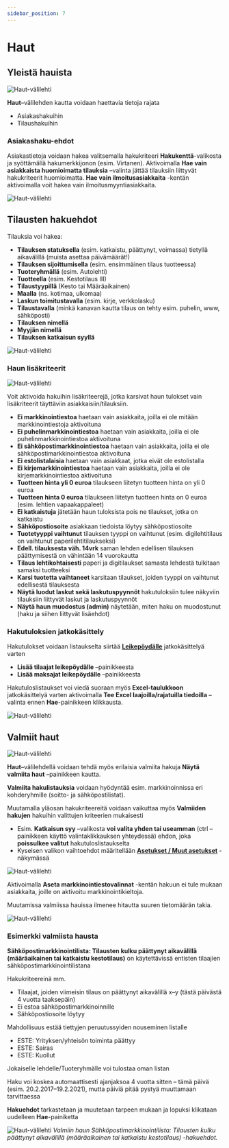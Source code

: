 ```yaml
---
sidebar_position: 7
---
```


# Haut

## Yleistä hauista

![Haut-välilehti](/img/ohjeet/haut.png)

**Haut**–välilehden kautta voidaan haettavia tietoja rajata
- Asiakashakuihin
- Tilaushakuihin

### Asiakashaku-ehdot

Asiakastietoja voidaan hakea valitsemalla hakukriteeri **Hakukenttä**-valikosta ja syöttämällä hakumerkkijonon (esim. Virtanen). Aktivoimalla **Hae vain asiakkaista huomioimatta tilauksia** –valinta jättää tilauksiin liittyvät hakukriteerit huomioimatta. **Hae vain ilmoitusasiakkaita** -kentän aktivoimalla voit hakea vain ilmoitusmyyntiasiakkaita.

![Haut-välilehti](/img/ohjeet/haut2.png)

## Tilausten hakuehdot

Tilauksia voi hakea:

- **Tilauksen statuksella** (esim. katkaistu, päättynyt, voimassa) tietyllä aikavälillä (muista asettaa päivämäärät!)
- **Tilauksen sijoittumisella** (esim. ensimmäinen tilaus tuotteessa)
- **Tuoteryhmällä** (esim. Autolehti)
- **Tuotteella** (esim. Kestotilaus III)
- **Tilaustyypillä** (Kesto tai Määräaikainen)
- **Maalla** (ns. kotimaa, ulkomaa)
- **Laskun toimitustavalla** (esim. kirje, verkkolasku)
- **Tilaustavalla** (minkä kanavan kautta tilaus on tehty esim. puhelin, www, sähköposti)
- **Tilauksen nimellä**
- **Myyjän nimellä**
- **Tilauksen katkaisun syyllä**

![Haut-välilehti](/img/ohjeet/haut3.png)

### Haun lisäkriteerit

![Haut-välilehti](/img/ohjeet/haut4.png)

Voit aktivoida hakuihin lisäkriteerejä, jotka karsivat haun tulokset vain lisäkriteerit täyttäviin asiakkaisiin/tilauksiin.
- **Ei markkinointiestoa** haetaan vain asiakkaita, joilla ei ole mitään markkinointiestoja aktivoituna
- **Ei puhelinmarkkinointiestoa** haetaan vain asiakkaita, joilla ei ole puhelinmarkkinointiestoa aktivoituna
- **Ei sähköpostimarkkinointiestoa** haetaan vain asiakkaita, joilla ei ole sähköpostimarkkinointiestoa aktivoituna
- **Ei estolistalaisia** haetaan vain asiakkaat, jotka eivät ole estolistalla
- **Ei kirjemarkkinointiestoa** haetaan vain asiakkaita, joilla ei ole kirjemarkkinointiestoa aktivoituna
- **Tuotteen hinta yli 0 euroa** tilaukseen liitetyn tuotteen hinta on yli 0 euroa
- **Tuotteen hinta 0 euroa** tilaukseen liitetyn tuotteen hinta on 0 euroa (esim. lehtien vapaakappaleet)
- **Ei katkaistuja** jätetään haun tuloksista pois ne tilaukset, jotka on katkaistu
- **Sähköpostiosoite** asiakkaan tiedoista löytyy sähköpostiosoite
- **Tuotetyyppi vaihtunut** tilauksen tyyppi on vaihtunut (esim. digilehtitilaus on vaihtunut paperilehtitilaukseksi)
- **Edell. tilauksesta väh. 14vrk** saman lehden edellisen tilauksen päättymisestä on vähintään 14 vuorokautta
- **Tilaus lehtikohtaisesti** paperi ja digitilaukset samasta lehdestä tulkitaan samaksi tuotteeksi
- **Karsi tuotetta vaihtaneet** karsitaan tilaukset, joiden tyyppi on vaihtunut edellisestä tilauksesta
- **Näytä luodut laskut sekä laskutuspyynnöt** hakutuloksiin tulee näkyviin tilauksiin liittyvät laskut ja laskutuspyynnöt
- **Näytä haun muodostus (admin)** näytetään, miten haku on muodostunut (haku ja siihen liittyvät lisäehdot)

### Hakutuloksien jatkokäsittely

Hakutulokset voidaan listaukselta siirtää **[Leikepöydälle](/docs/ohjeet/yleiset_ominaisuudet/leikepoyta)** jatkokäsittelyä varten
- **Lisää tilaajat leikepöydälle** –painikkeesta
- **Lisää maksajat leikepöydälle** –painikkeesta

Hakutuloslistaukset voi viedä suoraan myös **Excel-taulukkoon** jatkokäsittelyä varten aktivoimalla **Tee Excel laajoilla/rajatuilla tiedoilla** –valinta ennen **Hae**-painikkeen klikkausta.

![Haut-välilehti](/img/ohjeet/haut5.png)

## Valmiit haut

![Haut-välilehti](/img/ohjeet/valmiithaut1.png)

**Haut**–välilehdellä voidaan tehdä myös erilaisia valmiita hakuja **Näytä valmiita haut** –painikkeen kautta.

**Valmiita hakulistauksia** voidaan hyödyntää esim. markkinoinnissa eri kohderyhmille (soitto- ja sähköpostilistat).

Muutamalla yläosan hakukriteereitä voidaan vaikuttaa myös **Valmiiden hakujen** hakuihin valittujen kriteerien mukaisesti
- Esim. **Katkaisun syy** –valikosta **voi valita yhden tai useamman** (ctrl –painikkeen käyttö valintaklikkauksen yhteydessä) ehdon, joka **poissulkee valitut** hakutuloslistaukselta
- Kyseisen valikon vaihtoehdot määritellään **[Asetukset / Muut asetukset](/docs/ohjeet/asetukset#muut-asetukset)** -näkymässä

![Haut-välilehti](/img/ohjeet/estot.png)

Aktivoimalla **Aseta markkinointiestovalinnat** -kentän hakuun ei tule mukaan asiakkaita, joille on aktivoitu markkinointikieltoja.

Muutamissa valmiissa hauissa ilmenee hitautta suuren tietomäärän takia.

![Haut-välilehti](/img/ohjeet/valmiithaut.png)

### Esimerkki valmiista hausta

**Sähköpostimarkkinointilista: Tilausten kulku päättynyt aikavälillä (määräaikainen tai katkaistu kestotilaus)** on käytettävissä entisten tilaajien sähköpostimarkkinointilistana

Hakukriteereinä mm.
- Tilaajat, joiden viimeisin tilaus on päättynyt aikavälillä x–y (tästä päivästä 4 vuotta taaksepäin)
- Ei estoa sähköpostimarkkinoinnille
- Sähköpostiosoite löytyy

Mahdollisuus estää tiettyjen peruutussyiden nouseminen listalle
- ESTE: Yrityksen/yhteisön toiminta päättyy
- ESTE: Sairas
- ESTE: Kuollut

Jokaiselle lehdelle/Tuoteryhmälle voi tulostaa oman listan

Haku voi koskea automaattisesti ajanjaksoa 4 vuotta sitten – tämä päivä (esim. 20.2.2017–19.2.2021), mutta päiviä pitää pystyä muuttamaan tarvittaessa

**Hakuehdot** tarkastetaan ja muutetaan tarpeen mukaan ja lopuksi klikataan uudelleen **Hae**-painiketta

![Haut-välilehti](/img/ohjeet/valmiithaut3.png)
*Valmiin haun Sähköpostimarkkinointilista: Tilausten kulku päättynyt aikavälillä (määräaikainen tai katkaistu kestotilaus) -hakuehdot.*
